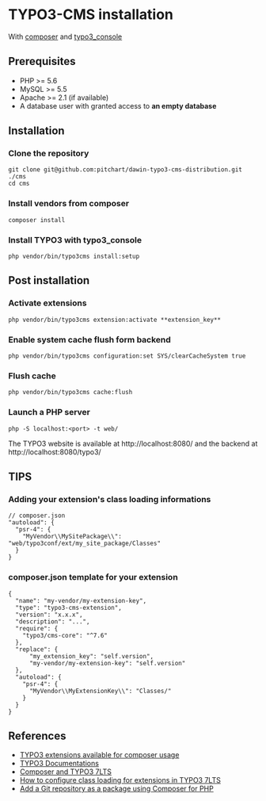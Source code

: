 # TYPO3-CMS installation

With [composer](https://getcomposer.org/) and [typo3_console](https://packagist.org/packages/helhum/typo3-console)

## Prerequisites

- PHP >= 5.6
- MySQL >= 5.5
- Apache >= 2.1 (if available)
- A database user with granted access to **an empty database**

## Installation

### Clone the repository

    git clone git@github.com:pitchart/dawin-typo3-cms-distribution.git ./cms
    cd cms

### Install vendors from composer

    composer install

### Install TYPO3 with typo3_console

    php vendor/bin/typo3cms install:setup

## Post installation

### Activate extensions

    php vendor/bin/typo3cms extension:activate **extension_key**

### Enable system cache flush form backend

    php vendor/bin/typo3cms configuration:set SYS/clearCacheSystem true

### Flush cache

    php vendor/bin/typo3cms cache:flush

### Launch a PHP server

    php -S localhost:<port> -t web/

The TYPO3 website is available at http://localhost:8080/ and the backend at http://localhost:8080/typo3/

## TIPS

### Adding your extension's class loading informations

    // composer.json
    "autoload": {
      "psr-4": {
        "MyVendor\\MySitePackage\\": "web/typo3conf/ext/my_site_package/Classes"
      }
    }

### composer.json template for your extension

    {
      "name": "my-vendor/my-extension-key",
      "type": "typo3-cms-extension",
      "version": "x.x.x",
      "description": "...",
      "require": {
        "typo3/cms-core": "^7.6"
      },
      "replace": {
          "my_extension_key": "self.version",
          "my-vendor/my-extension-key": "self.version"
      },
      "autoload": {
        "psr-4": {
          "MyVendor\\MyExtensionKey\\": "Classes/"
        }
      }
    }

## References
- [TYPO3 extensions available for composer usage](https://composer.typo3.org/satis.html)
- [TYPO3 Documentations](https://docs.typo3.org/typo3cms/References.html)
- [Composer and TYPO3 7LTS](https://usetypo3.com/typo3-and-composer.html)
- [How to configure class loading for extensions in TYPO3 7LTS](http://insight.helhum.io/post/130876393595/how-to-configure-class-loading-for-extensions-in)
- [Add a Git repository as a package using Composer for PHP](http://www.andrew-kirkpatrick.com/2012/10/add-a-git-repository-as-a-package-using-composer-for-php/)
